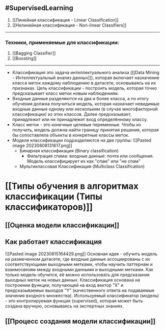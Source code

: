 #SupervisedLearning 
---
1. [[Линейная классификация - Linear Classification]]
2. [[Нелинейная классификация - Non-linear Classifiers]]
---
### Техники, применяемые для классификации:
1. [[Bagging Classifier]]
2. [[Boosting]]
---
- Классификация это задача интеллектуального анализа ([[Data Mining - Интеллектуальный анализ данных]]), которая включает назначение класса меток каждому наблюдению в датасете, основываясь на их признаках.  Цель классификации - построить модель, которая точно предсказывает класс меток новым наблюдениям.
- Входные данные разделяются на два и более класса, а по итогу обучения должна получиться модель, которая назначает невидимые входные данные одному или нескольким (в случае многофакторной классификации) из этих классов. Далее предсказывает, принадлежит или не принадлежит вход определённому классу. 
- Класс меток - это конечные целевые переменные. Чтобы из получить, модель должна найти границу принятия решения, которая бы сопоставляла объекты в конкретные классы меток.
- Модели классификации подразделяются на две группы:
  ![[Pasted image 20230808131617.png]]
	- Бинарная классификация (Binary classification)
		- Фильтрация спама: входные данные: почта или сообщения. Модель классифицирует их как "спам" или "не спам"
	- Мультиклассовая Классификация (Multiclass Classification)

# [[Типы обучения в алгоритмах классификации (Типы классификаторов)]]

## [[Оценка модели классификации]]

## Как работает классификация
![[Pasted image 20230815164429.png]]
Основная идея - обучить модель на размеченном датасете, где входные данные ассоциированы с их соответствующими выходными метками, чтобы научить паттернам и взаимосвязям между входными данными и выходными метками. Как только модель обучится, её можно использовать для предсказания выходных меток на новых данных.
Классификация основана на построении функции, получающей на вход вектор "X" и предсказываемых выходов "Y" (качественного ответа на подаваемые значения входного множества).
Используемый классификатор (модель) - это контролируемая функция (supervised), которая может быть создана вручную, основываясь на экспертных знаниях.

## [[Процесс создания модели классификации]]